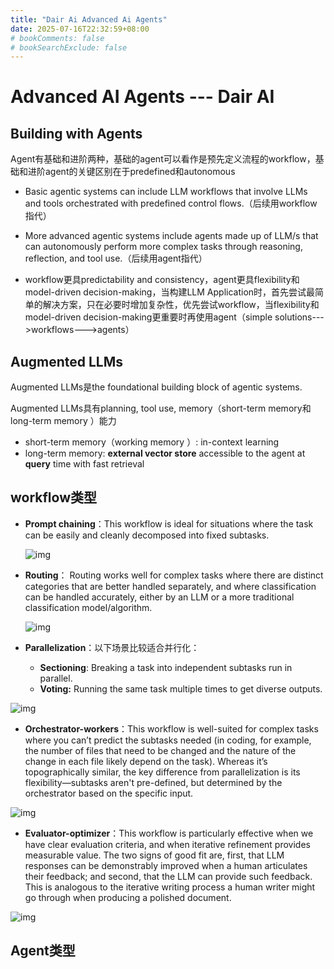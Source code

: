 ```yaml
---
title: "Dair Ai Advanced Ai Agents"
date: 2025-07-16T22:32:59+08:00
# bookComments: false
# bookSearchExclude: false
---
```


# Advanced AI Agents --- Dair AI

## Building with Agents

Agent有基础和进阶两种，基础的agent可以看作是预先定义流程的workflow，基础和进阶agent的关键区别在于predefined和autonomous

* Basic agentic systems can include LLM workflows that involve LLMs and tools orchestrated with predefined control flows.（后续用workflow指代）

* More advanced agentic systems include agents made up of LLM/s that can autonomously perform more complex tasks through reasoning, reflection, and tool use.（后续用agent指代）
* workflow更具predictability and consistency，agent更具flexibility和model-driven decision-making，当构建LLM Application时，首先尝试最简单的解决方案，只在必要时增加复杂性，优先尝试workflow，当flexibility和model-driven decision-making更重要时再使用agent（simple solutions--->workflows--->agents）

## Augmented LLMs

Augmented LLMs是the foundational building block of agentic systems.

Augmented LLMs具有planning, tool use, memory（short-term memory和long-term memory ）能力

* short-term memory（working memory ）: in-context learning
* long-term memory: **external vector store** accessible to the agent at **query** time with fast retrieval

## workflow类型

* **Prompt chaining**：This workflow is ideal for situations where the task can be easily and cleanly decomposed into fixed subtasks. 

  ![img](https://www.anthropic.com/_next/image?url=https%3A%2F%2Fwww-cdn.anthropic.com%2Fimages%2F4zrzovbb%2Fwebsite%2F7418719e3dab222dccb379b8879e1dc08ad34c78-2401x1000.png&w=3840&q=75)

* **Routing**： Routing works well for complex tasks where there are distinct categories that are better handled separately, and where classification can be handled accurately, either by an LLM or a more traditional classification model/algorithm.

  ![img](https://www.anthropic.com/_next/image?url=https%3A%2F%2Fwww-cdn.anthropic.com%2Fimages%2F4zrzovbb%2Fwebsite%2F5c0c0e9fe4def0b584c04d37849941da55e5e71c-2401x1000.png&w=3840&q=75)

* **Parallelization**：以下场景比较适合并行化：

  * **Sectioning**: Breaking a task into independent subtasks run in parallel.
  * **Voting:** Running the same task multiple times to get diverse outputs.

![img](https://www.anthropic.com/_next/image?url=https%3A%2F%2Fwww-cdn.anthropic.com%2Fimages%2F4zrzovbb%2Fwebsite%2F406bb032ca007fd1624f261af717d70e6ca86286-2401x1000.png&w=3840&q=75)

* **Orchestrator-workers**：This workflow is well-suited for complex tasks where you can’t predict the subtasks needed (in coding, for example, the number of files that need to be changed and the nature of the change in each file likely depend on the task). Whereas it’s topographically similar, the key difference from parallelization is its flexibility—subtasks aren't pre-defined, but determined by the orchestrator based on the specific input.

![img](https://www.anthropic.com/_next/image?url=https%3A%2F%2Fwww-cdn.anthropic.com%2Fimages%2F4zrzovbb%2Fwebsite%2F8985fc683fae4780fb34eab1365ab78c7e51bc8e-2401x1000.png&w=3840&q=75)

* **Evaluator-optimizer**：This workflow is particularly effective when we have clear evaluation criteria, and when iterative refinement provides measurable value. The two signs of good fit are, first, that LLM responses can be demonstrably improved when a human articulates their feedback; and second, that the LLM can provide such feedback. This is analogous to the iterative writing process a human writer might go through when producing a polished document.

![img](https://www.anthropic.com/_next/image?url=https%3A%2F%2Fwww-cdn.anthropic.com%2Fimages%2F4zrzovbb%2Fwebsite%2F14f51e6406ccb29e695da48b17017e899a6119c7-2401x1000.png&w=3840&q=75)

## Agent类型

